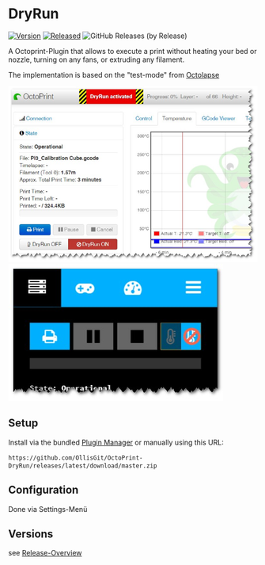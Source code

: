 # DryRun
[![Version](https://img.shields.io/badge/dynamic/json.svg?color=brightgreen&label=version&url=https://api.github.com/repos/OllisGit/OctoPrint-DryRun/releases&query=$[0].name)]()
[![Released](https://img.shields.io/badge/dynamic/json.svg?color=brightgreen&label=released&url=https://api.github.com/repos/OllisGit/OctoPrint-DryRun/releases&query=$[0].published_at)]()
![GitHub Releases (by Release)](https://img.shields.io/github/downloads/OllisGit/OctoPrint-DryRun/latest/total.svg)

A Octoprint-Plugin that allows to execute a print without heating your bed or nozzle, turning on any fans, or extruding any filament.

The implementation is based on the "test-mode" from [Octolapse](https://github.com/FormerLurker/Octolapse/)

![screenshot](screenshots/StateAndNavBar.jpg "DryRun is activated in Desktop-View")
![touchScreenshot](screenshots/Touch-StateAndNavBar.jpg "DryRun is activated in TouchUI")

## Setup
Install via the bundled [Plugin Manager](http://docs.octoprint.org/en/master/bundledplugins/pluginmanager.html)
or manually using this URL:

    https://github.com/OllisGit/OctoPrint-DryRun/releases/latest/download/master.zip

## Configuration
Done via Settings-Menü

## Versions
see [Release-Overview](https://github.com/OllisGit/OctoPrint-DryRun/releases/)
